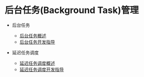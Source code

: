 # 后台任务(Background Task)管理

- 后台任务

  - [后台任务概述](background-task-overview.md)
  - [后台任务开发指导](background-task-dev-guide.md)

- 延迟任务调度

  - [延迟任务调度概述](work-scheduler-overview.md)
  - [延迟任务调度开发指导](work-scheduler-dev-guide.md)

